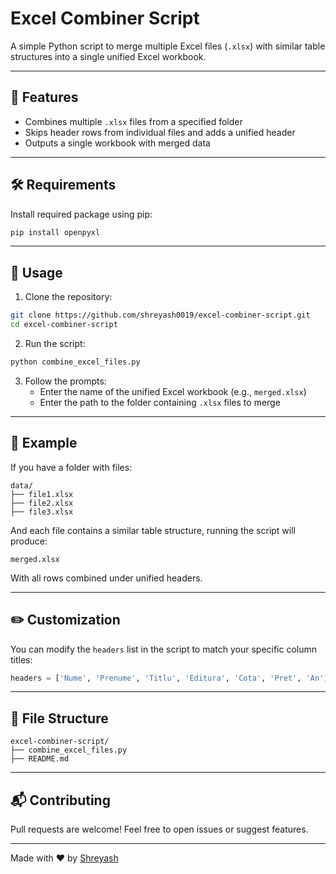 # Excel Combiner Script

A simple Python script to merge multiple Excel files (`.xlsx`) with similar table structures into a single unified Excel workbook.

---

## 📌 Features
- Combines multiple `.xlsx` files from a specified folder
- Skips header rows from individual files and adds a unified header
- Outputs a single workbook with merged data

---



## 🛠 Requirements

Install required package using pip:
```bash
pip install openpyxl
```

---

## 🚀 Usage

1. Clone the repository:
```bash
git clone https://github.com/shreyash0019/excel-combiner-script.git
cd excel-combiner-script
```

2. Run the script:
```bash
python combine_excel_files.py
```

3. Follow the prompts:
   - Enter the name of the unified Excel workbook (e.g., `merged.xlsx`)
   - Enter the path to the folder containing `.xlsx` files to merge

---

## 📄 Example

If you have a folder with files:
```
data/
├── file1.xlsx
├── file2.xlsx
├── file3.xlsx
```

And each file contains a similar table structure, running the script will produce:
```
merged.xlsx
```
With all rows combined under unified headers.

---

## ✏️ Customization

You can modify the `headers` list in the script to match your specific column titles:
```python
headers = ['Nume', 'Prenume', 'Titlu', 'Editura', 'Cota', 'Pret', 'An']
```

---

## 📂 File Structure
```
excel-combiner-script/
├── combine_excel_files.py
├── README.md
```

---

## 📬 Contributing
Pull requests are welcome! Feel free to open issues or suggest features.


---

Made with ❤️ by [Shreyash](https://github.com/shreyash0019)

